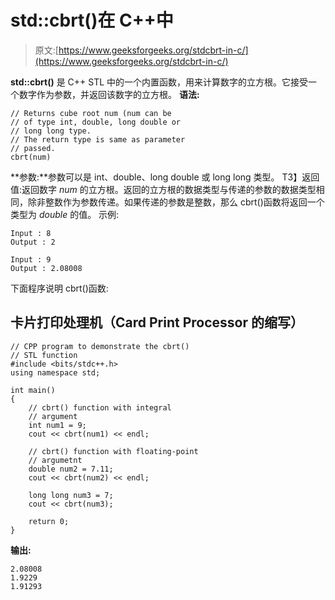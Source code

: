 # std::cbrt()在 C++中

> 原文:[https://www.geeksforgeeks.org/stdcbrt-in-c/](https://www.geeksforgeeks.org/stdcbrt-in-c/)

**std::cbrt()** 是 C++ STL 中的一个内置函数，用来计算数字的立方根。它接受一个数字作为参数，并返回该数字的立方根。
**语法:**

```
// Returns cube root num (num can be
// of type int, double, long double or
// long long type.
// The return type is same as parameter
// passed.
cbrt(num)
```

**参数:**参数可以是 int、double、long double 或 long long 类型。
T3】返回值:返回数字 *num* 的立方根。返回的立方根的数据类型与传递的参数的数据类型相同，除非整数作为参数传递。如果传递的参数是整数，那么 cbrt()函数将返回一个类型为 *double* 的值。
示例:

```
Input : 8
Output : 2 

Input : 9
Output : 2.08008
```

下面程序说明 cbrt()函数:

## 卡片打印处理机（Card Print Processor 的缩写）

```
// CPP program to demonstrate the cbrt()
// STL function
#include <bits/stdc++.h>
using namespace std;

int main()
{
    // cbrt() function with integral
    // argument
    int num1 = 9;
    cout << cbrt(num1) << endl;

    // cbrt() function with floating-point
    // argumetnt
    double num2 = 7.11;
    cout << cbrt(num2) << endl;

    long long num3 = 7;
    cout << cbrt(num3);

    return 0;
}
```

**输出:**

```
2.08008
1.9229
1.91293
```